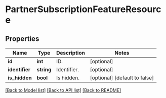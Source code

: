# PartnerSubscriptionFeatureResource

## Properties
Name | Type | Description | Notes
------------ | ------------- | ------------- | -------------
**id** | **int** | ID. | [optional] 
**identifier** | **string** | Identifier. | [optional] 
**is_hidden** | **bool** | Is hidden. | [optional] [default to false]

[[Back to Model list]](../README.md#documentation-for-models) [[Back to API list]](../README.md#documentation-for-api-endpoints) [[Back to README]](../README.md)


